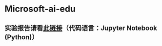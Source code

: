 # Microsoft-ai-edu

## 实验报告请看[此链接](https://github.com/Dar-Xs/Microsoft-ai-edu/blob/main/%E5%AE%9E%E9%AA%8C%E6%8A%A5%E5%91%8A.md)（代码语言：Jupyter Notebook (Python)）  
